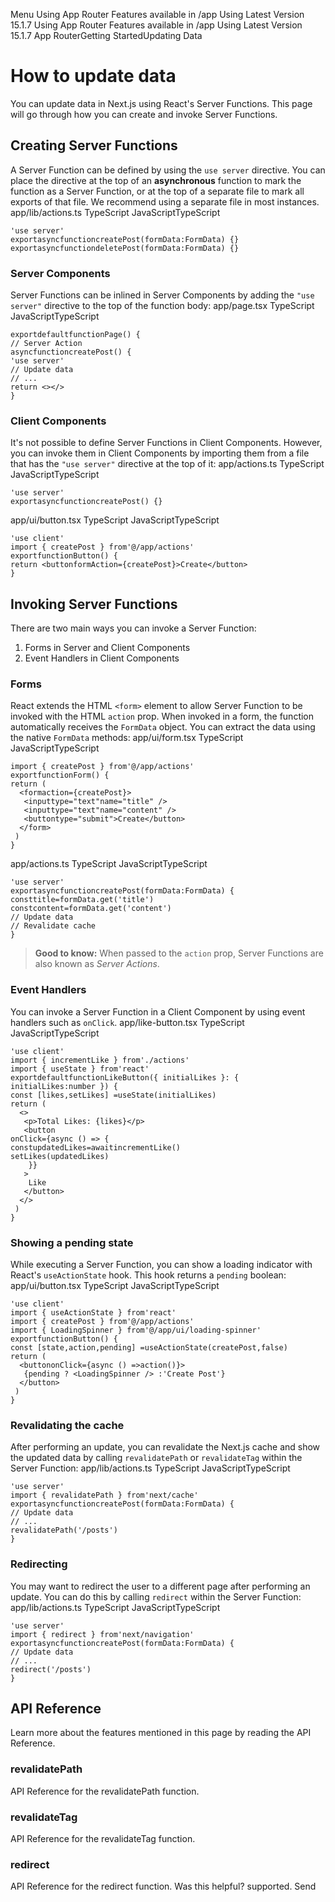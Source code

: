 Menu
Using App Router
Features available in /app
Using Latest Version
15.1.7
Using App Router
Features available in /app
Using Latest Version
15.1.7
App RouterGetting StartedUpdating Data
# How to update data
You can update data in Next.js using React's Server Functions. This page will go through how you can create and invoke Server Functions.
## Creating Server Functions
A Server Function can be defined by using the `use server` directive. You can place the directive at the top of an **asynchronous** function to mark the function as a Server Function, or at the top of a separate file to mark all exports of that file. We recommend using a separate file in most instances.
app/lib/actions.ts
TypeScript
JavaScriptTypeScript
```
'use server'
exportasyncfunctioncreatePost(formData:FormData) {}
exportasyncfunctiondeletePost(formData:FormData) {}
```

### Server Components
Server Functions can be inlined in Server Components by adding the `"use server"` directive to the top of the function body:
app/page.tsx
TypeScript
JavaScriptTypeScript
```
exportdefaultfunctionPage() {
// Server Action
asyncfunctioncreatePost() {
'use server'
// Update data
// ...
return <></>
}
```

### Client Components
It's not possible to define Server Functions in Client Components. However, you can invoke them in Client Components by importing them from a file that has the `"use server"` directive at the top of it:
app/actions.ts
TypeScript
JavaScriptTypeScript
```
'use server'
exportasyncfunctioncreatePost() {}
```

app/ui/button.tsx
TypeScript
JavaScriptTypeScript
```
'use client'
import { createPost } from'@/app/actions'
exportfunctionButton() {
return <buttonformAction={createPost}>Create</button>
}
```

## Invoking Server Functions
There are two main ways you can invoke a Server Function:
  1. Forms in Server and Client Components
  2. Event Handlers in Client Components


### Forms
React extends the HTML `<form>` element to allow Server Function to be invoked with the HTML `action` prop.
When invoked in a form, the function automatically receives the `FormData` object. You can extract the data using the native `FormData` methods:
app/ui/form.tsx
TypeScript
JavaScriptTypeScript
```
import { createPost } from'@/app/actions'
exportfunctionForm() {
return (
  <formaction={createPost}>
   <inputtype="text"name="title" />
   <inputtype="text"name="content" />
   <buttontype="submit">Create</button>
  </form>
 )
}
```

app/actions.ts
TypeScript
JavaScriptTypeScript
```
'use server'
exportasyncfunctioncreatePost(formData:FormData) {
consttitle=formData.get('title')
constcontent=formData.get('content')
// Update data
// Revalidate cache
}
```

> **Good to know:** When passed to the `action` prop, Server Functions are also known as _Server Actions_.
### Event Handlers
You can invoke a Server Function in a Client Component by using event handlers such as `onClick`.
app/like-button.tsx
TypeScript
JavaScriptTypeScript
```
'use client'
import { incrementLike } from'./actions'
import { useState } from'react'
exportdefaultfunctionLikeButton({ initialLikes }: { initialLikes:number }) {
const [likes,setLikes] =useState(initialLikes)
return (
  <>
   <p>Total Likes: {likes}</p>
   <button
onClick={async () => {
constupdatedLikes=awaitincrementLike()
setLikes(updatedLikes)
    }}
   >
    Like
   </button>
  </>
 )
}
```

### Showing a pending state
While executing a Server Function, you can show a loading indicator with React's `useActionState` hook. This hook returns a `pending` boolean:
app/ui/button.tsx
TypeScript
JavaScriptTypeScript
```
'use client'
import { useActionState } from'react'
import { createPost } from'@/app/actions'
import { LoadingSpinner } from'@/app/ui/loading-spinner'
exportfunctionButton() {
const [state,action,pending] =useActionState(createPost,false)
return (
  <buttononClick={async () =>action()}>
   {pending ? <LoadingSpinner /> :'Create Post'}
  </button>
 )
}
```

### Revalidating the cache
After performing an update, you can revalidate the Next.js cache and show the updated data by calling `revalidatePath` or `revalidateTag` within the Server Function:
app/lib/actions.ts
TypeScript
JavaScriptTypeScript
```
'use server'
import { revalidatePath } from'next/cache'
exportasyncfunctioncreatePost(formData:FormData) {
// Update data
// ...
revalidatePath('/posts')
}
```

### Redirecting
You may want to redirect the user to a different page after performing an update. You can do this by calling `redirect` within the Server Function:
app/lib/actions.ts
TypeScript
JavaScriptTypeScript
```
'use server'
import { redirect } from'next/navigation'
exportasyncfunctioncreatePost(formData:FormData) {
// Update data
// ...
redirect('/posts')
}
```

## API Reference
Learn more about the features mentioned in this page by reading the API Reference.
### revalidatePath
API Reference for the revalidatePath function.
### revalidateTag
API Reference for the revalidateTag function.
### redirect
API Reference for the redirect function.
Was this helpful?
supported.
Send
